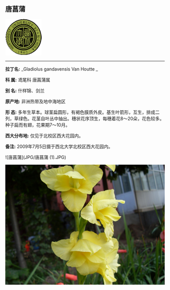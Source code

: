 ## 唐菖蒲

![西北大学校园网络植物志](JPG/nwu.gif)

---

**拉丁名:**  _Gladiolus gandavensis Van Houtte _

**科 属:** 鸢尾科 唐菖蒲属

**别 名:** 什样锦、剑兰

**原产地:** 非洲热带及地中海地区

**形  态:** 多年生草本。球茎扁圆形，有褐色膜质外皮。基生叶箭形，互生，排成二列，草绿色。花茎自叶丛中抽出。穗状花序顶生，每穗着花8～20朵，花色较多。种子扁而有翅，花果期7～10月。

**西大分布地:** 仅见于北校区西大花园内。

**备注:** 2009年7月5日摄于西北大学北校区西大花园内。

![唐菖蒲](JPG/唐菖蒲 (1).JPG) 

![唐菖蒲](JPG/唐菖蒲.JPG) 

